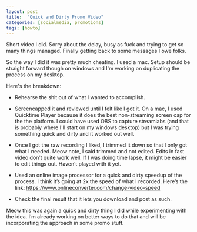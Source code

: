 ```yaml
---
layout: post
title:  "Quick and Dirty Promo Video"
categories: [socialmedia, promotions]
tags: [howto]
---
```


Short video I did. Sorry about the delay, busy as fuck and trying to get so many things managed. Finally getting back to some messages I owe folks.

So the way I did it was pretty much cheating. I used a mac. Setup should be straight forward though on windows and I'm working on duplicating the process on my desktop.

Here's the breakdown:

 - Rehearse the shit out of what I wanted to accomplish.

 - Screencapped it and reviewed until I felt like I got it. On a mac, I used Quicktime Player because it does the best non-streaming screen cap for the the platform. I could have used OBS to capture streamlabs (and that is probably where I'll start on my windows desktop) but I was trying something quick and dirty and it worked out well.

 - Once I got the raw recording I liked, I trimmed it down so that I only got what I needed. Meow note, I said trimmed and not edited. Edits in fast video don’t quite work well. If I was doing time lapse, it might be easier to edit things out. Haven’t played with it yet.

 - Used an online image processor for a quick and dirty speedup of the process. I think it’s going at 2x the speed of what I recorded. Here’s the link:  https://www.onlineconverter.com/change-video-speed

 - Check the final result that it lets you download and post as such.

Meow this was again a quick and dirty thing I did while experimenting with the idea. I’m already working on better ways to do that and will be incorporating the approach in some promo stuff.
